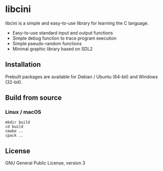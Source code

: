 # libcini
libcini is a simple and easy-to-use library for learning the C language.
- Easy-to-use standard input and output functions
- Simple debug function to trace program execution
- Simple pseudo-random functions
- Minimal graphic library based on SDL2

## Installation
Prebuilt packages are available for Debian / Ubuntu (64-bit) and Windows (32-bit).

## Build from source
### Linux / macOS
```
mkdir build
cd build
cmake ..
cpack ..
```

## License
GNU General Public License, version 3
